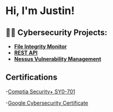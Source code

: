 <h1>Hi, I'm Justin! </h1>

<h2>👨‍💻 Cybersecurity Projects:</h2>

- <b>[File Integrity Monitor](https://github.com/jmalbin/FileIntegrityMonitor)</b>
- <b>[REST API](https://github.com/jmalbin/REST-API)</b>
- <b>[Nessus Vulnerability Management](https://github.com/jmalbin/Nessus-Vulnerability-Management)</b>

<h2>Certifications</h2>

-[Comptia Security+ SY0-701](https://www.credly.com/badges/3de88887-73d2-4a5c-b37d-fd294e42ac01/public_url)

-[Google Cybersecurity Certificate](https://www.credly.com/badges/c71360ca-c431-4af4-a523-573febe8888a/public_url)

<!--
**jmalbin/jmalbin** is a ✨ _special_ ✨ repository because its `README.md` (this file) appears on your GitHub profile.

Here are some ideas to get you started:

- 🔭 I’m currently working on ...
- 🌱 I’m currently learning ...
- 👯 I’m looking to collaborate on ...
- 🤔 I’m looking for help with ...
- 💬 Ask me about ...
- 📫 How to reach me: ...
- 😄 Pronouns: ...
- ⚡ Fun fact: ...
-->
